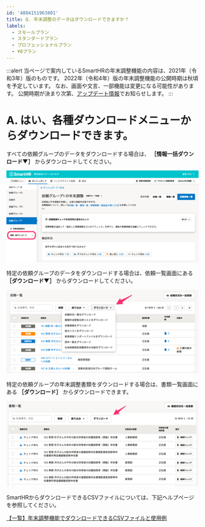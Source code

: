 ```yaml
---
id: '4884151963801'
title: Q. 年末調整のデータはダウンロードできますか？
labels:
  - スモールプラン
  - スタンダードプラン
  - プロフェッショナルプラン
  - ¥0プラン
---
```

:::alert
当ページで案内しているSmartHRの年末調整機能の内容は、2021年（令和3年）版のものです。
2022年（令和4年）版の年末調整機能の公開時期は秋頃を予定しています。
なお、画面や文言、一部機能は変更になる可能性があります。
公開時期が決まり次第、[アップデート情報](https://smarthr.jp/update)でお知らせします。
:::

# A. はい、各種ダウンロードメニューからダウンロードできます。

すべての依頼グループのデータをダウンロードする場合は、 **［情報一括ダウンロード▼］** からダウンロードしてください。

![](./_____SmartHR.png)

特定の依頼グループのデータをダウンロードする場合は、依頼一覧画面にある **［ダウンロード▼］** からダウンロードしてください。

![](./____2021_09_17_20_44.png)

特定の依頼グループの年末調整書類をダウンロードする場合は、書類一覧画面にある **［ダウンロード］** からダウンロードできます。

![](./_______SmartHR____________.png)

SmartHRからダウンロードできるCSVファイルについては、下記ヘルプページを参照してください。

[【一覧】年末調整機能でダウンロードできるCSVファイルと使用例](https://knowledge.smarthr.jp/hc/ja/articles/4405369856281)
